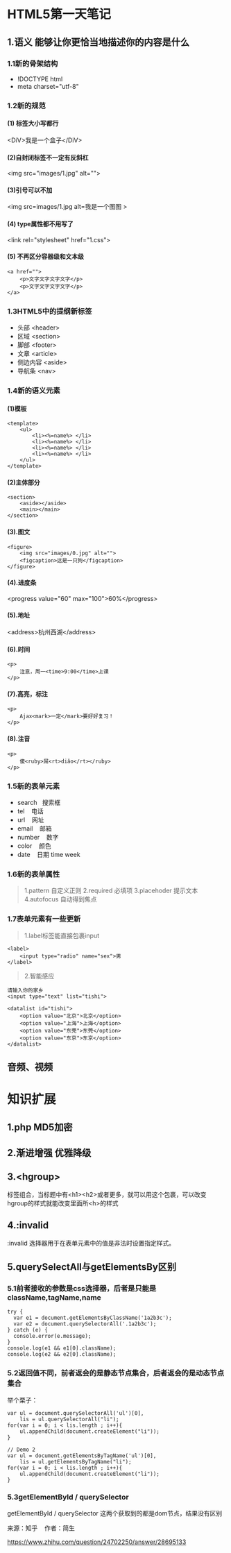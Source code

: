 
# HTML5第一天笔记

## 1.语义  **能够让你更恰当地描述你的内容是什么**

### 1.1新的骨架结构

* !DOCTYPE html
* meta charset="utf-8"

### 1.2新的规范

#### (1) 标签大小写都行

\<DiV>我是一个盒子\</DiV>

#### (2)自封闭标签不一定有反斜杠

\<img src="images/1.jpg" alt="">

#### (3)引号可以不加

\<img src=images/1.jpg alt=我是一个图图 >

#### (4) type属性都不用写了

\<link rel="stylesheet" href="1.css">

#### (5) 不再区分容器级和文本级
```
<a href="">
	<p>文字文字文字文字</p>
	<p>文字文字文字文字</p>
</a>
```

### 1.3HTML5中的提纲新标签

* 头部 \<header>
* 区域 \<section>
* 脚部 \<footer>
* 文章 \<article>
* 侧边内容 \<aside>
* 导航条 \<nav>



### 1.4新的语义元素

#### (1)模板
```
<template>
    <ul>
        <li><%=name%> </li>
        <li><%=name%> </li>
        <li><%=name%> </li>
        <li><%=name%> </li>
    </ul>
</template>
```

#### (2)主体部分
```
<section>
    <aside></aside>
    <main></main>
</section>
```
#### (3).图文
```
<figure>
	<img src="images/0.jpg" alt="">
	<figcaption>这是一只狗</figcaption>
</figure>
```

#### (4).进度条

\<progress value="60" max="100">60%\</progress>

#### (5).地址
\<address>杭州西湖\</address>

#### (6).时间
```
<p>
    注意，周一<time>9:00</time>上课
</p>
```

#### (7).高亮，标注

```
<p>
	Ajax<mark>一定</mark>要好好复习！
</p>
```

#### (8).注音
```
<p>
    傻<ruby>屌<rt>diǎo</rt></ruby>
</p>
```

### 1.5新的表单元素

* search&nbsp;&nbsp;&nbsp;搜索框
* tel &nbsp;&nbsp;&nbsp;电话
* url &nbsp;&nbsp;&nbsp;网址
* email&nbsp;&nbsp;&nbsp; 邮箱
* number&nbsp;&nbsp;&nbsp; 数字
* color&nbsp;&nbsp;&nbsp; 颜色
* date &nbsp;&nbsp;&nbsp;日期  time week

### 1.6新的表单属性

> 1.pattern  自定义正则
> 2.required 必填项
> 3.placehoder 提示文本
> 4.autofocus 自动得到焦点

### 1.7表单元素有一些更新

>1.label标签能直接包裹input
```
<label>
	<input type="radio" name="sex">男
</label>
```
>2.智能感应
```
请输入你的家乡
<input type="text" list="tishi">

<datalist id="tishi">
    <option value="北京">北京</option>
    <option value="上海">上海</option>
    <option value="东莞">东莞</option>
    <option value="东京">东京</option>
</datalist>
```

## 音频、视频
















# 知识扩展


## 1.php MD5加密

## 2.渐进增强 优雅降级

## 3.\<hgroup>
标签组合，当标题中有\<h1>\<h2>或者更多，就可以用这个包裹，可以改变hgroup的样式就能改变里面所\<h>的样式

## 4.:invalid
:invalid 选择器用于在表单元素中的值是非法时设置指定样式。


## 5.querySelectAll与getElementsBy区别

### 5.1前者接收的参数是css选择器，后者是只能是className,tagName,name

```
try {
  var e1 = document.getElementsByClassName('1a2b3c');
  var e2 = document.querySelectorAll('.1a2b3c');
} catch (e) {
  console.error(e.message);
}
console.log(e1 && e1[0].className);
console.log(e2 && e2[0].className);
```

### 5.2返回值不同，前者返会的是静态节点集合，后者返会的是动态节点集合

举个栗子：
```
var ul = document.querySelectorAll('ul')[0],
    lis = ul.querySelectorAll("li");
for(var i = 0; i < lis.length ; i++){
    ul.appendChild(document.createElement("li"));
}

// Demo 2
var ul = document.getElementsByTagName('ul')[0], 
    lis = ul.getElementsByTagName("li"); 
for(var i = 0; i < lis.length ; i++){
    ul.appendChild(document.createElement("li")); 
}

```
### 5.3getElementById / querySelector

getElementById / querySelector 这两个获取到的都是dom节点，结果没有区别

来源：知乎&nbsp;&nbsp;&nbsp;&nbsp;作者：简生

https://www.zhihu.com/question/24702250/answer/28695133






